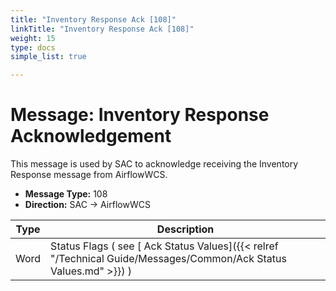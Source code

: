 ```yaml
---
title: "Inventory Response Ack [108]"
linkTitle: "Inventory Response Ack [108]"
weight: 15	
type: docs
simple_list: true

---
```

# Message: Inventory Response Acknowledgement

This message is used by SAC to acknowledge receiving the Inventory Response message from AirflowWCS.

- **Message Type:** 108
- **Direction:**   SAC → AirflowWCS 


|Type |Description |
|-----|------------|
|Word |Status Flags ( see [ Ack Status Values]({{< relref "/Technical Guide/Messages/Common/Ack Status Values.md" >}}) ) |